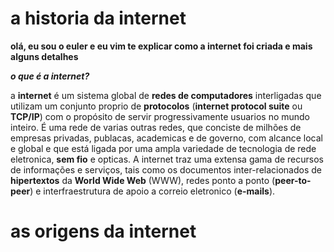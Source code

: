 # a historia da internet
**olá, eu sou o euler e eu vim te explicar como a internet foi criada e mais alguns detalhes**

***o que é a internet?***

a **internet** é um sistema global de **redes de computadores** interligadas que utilizam um conjunto proprio de **protocolos** (**internet protocol suite** ou **TCP/IP**) com o propósito de servir progressivamente usuarios no mundo inteiro. É uma rede de varias outras redes, que conciste de milhões de empresas privadas, publacas, academicas e de governo, com alcance local e global e que está ligada por uma ampla variedade de tecnologia de rede eletronica, **sem fio**  e opticas. A internet traz uma extensa gama de recursos de informações e serviços, tais como os documentos inter-relacionados de **hipertextos** da **World Wide Web** (WWW), redes ponto a ponto (**peer-to-peer**) e interfraestrutura de apoio a correio eletronico (**e-mails**).

# as origens da internet
